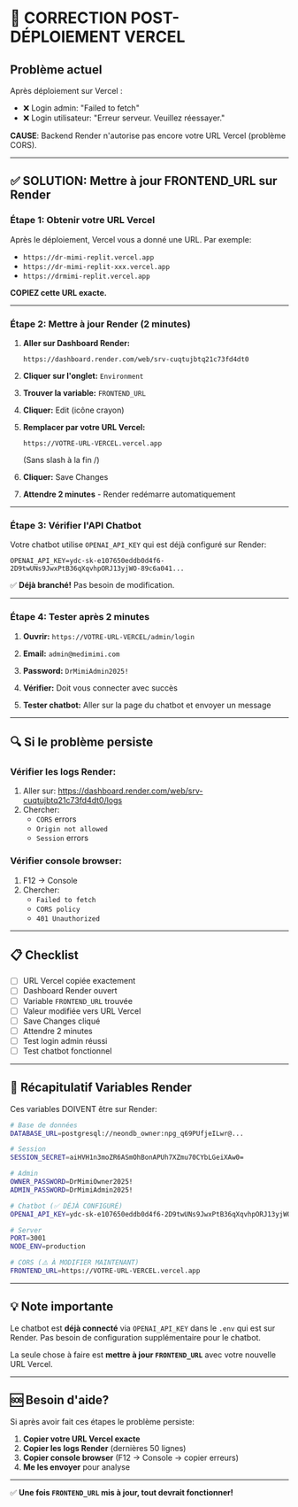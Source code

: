 # 🚨 CORRECTION POST-DÉPLOIEMENT VERCEL

## Problème actuel

Après déploiement sur Vercel :
- ❌ Login admin: "Failed to fetch"
- ❌ Login utilisateur: "Erreur serveur. Veuillez réessayer."

**CAUSE**: Backend Render n'autorise pas encore votre URL Vercel (problème CORS).

---

## ✅ SOLUTION: Mettre à jour FRONTEND_URL sur Render

### Étape 1: Obtenir votre URL Vercel

Après le déploiement, Vercel vous a donné une URL. Par exemple:
- `https://dr-mimi-replit.vercel.app`
- `https://dr-mimi-replit-xxx.vercel.app`
- `https://drmimi-replit.vercel.app`

**COPIEZ cette URL exacte.**

---

### Étape 2: Mettre à jour Render (2 minutes)

1. **Aller sur Dashboard Render:**
   ```
   https://dashboard.render.com/web/srv-cuqtujbtq21c73fd4dt0
   ```

2. **Cliquer sur l'onglet:** `Environment`

3. **Trouver la variable:** `FRONTEND_URL`

4. **Cliquer:** Edit (icône crayon)

5. **Remplacer par votre URL Vercel:**
   ```
   https://VOTRE-URL-VERCEL.vercel.app
   ```
   (Sans slash à la fin /)

6. **Cliquer:** Save Changes

7. **Attendre 2 minutes** - Render redémarre automatiquement

---

### Étape 3: Vérifier l'API Chatbot

Votre chatbot utilise `OPENAI_API_KEY` qui est déjà configuré sur Render:
```
OPENAI_API_KEY=ydc-sk-e107650eddb0d4f6-2D9twUNs9JwxPtB36qXqvhpORJ13yjWO-89c6a041...
```

✅ **Déjà branché!** Pas besoin de modification.

---

### Étape 4: Tester après 2 minutes

1. **Ouvrir:** `https://VOTRE-URL-VERCEL/admin/login`
2. **Email:** `admin@medimimi.com`
3. **Password:** `DrMimiAdmin2025!`
4. **Vérifier:** Doit vous connecter avec succès

5. **Tester chatbot:** Aller sur la page du chatbot et envoyer un message

---

## 🔍 Si le problème persiste

### Vérifier les logs Render:

1. Aller sur: https://dashboard.render.com/web/srv-cuqtujbtq21c73fd4dt0/logs
2. Chercher:
   - `CORS` errors
   - `Origin not allowed`
   - `Session` errors

### Vérifier console browser:

1. F12 → Console
2. Chercher:
   - `Failed to fetch`
   - `CORS policy`
   - `401 Unauthorized`

---

## 📋 Checklist

- [ ] URL Vercel copiée exactement
- [ ] Dashboard Render ouvert
- [ ] Variable `FRONTEND_URL` trouvée
- [ ] Valeur modifiée vers URL Vercel
- [ ] Save Changes cliqué
- [ ] Attendre 2 minutes
- [ ] Test login admin réussi
- [ ] Test chatbot fonctionnel

---

## 🔑 Récapitulatif Variables Render

Ces variables DOIVENT être sur Render:

```bash
# Base de données
DATABASE_URL=postgresql://neondb_owner:npg_q69PUfjeILwr@...

# Session
SESSION_SECRET=aiHVH1n3moZR6ASmOhBonAPUh7XZmu70CYbLGeiXAw0=

# Admin
OWNER_PASSWORD=DrMimiOwner2025!
ADMIN_PASSWORD=DrMimiAdmin2025!

# Chatbot (✅ DÉJÀ CONFIGURÉ)
OPENAI_API_KEY=ydc-sk-e107650eddb0d4f6-2D9twUNs9JwxPtB36qXqvhpORJ13yjWO-89c6a041...

# Server
PORT=3001
NODE_ENV=production

# CORS (⚠️ À MODIFIER MAINTENANT)
FRONTEND_URL=https://VOTRE-URL-VERCEL.vercel.app
```

---

## 💡 Note importante

Le chatbot est **déjà connecté** via `OPENAI_API_KEY` dans le `.env` qui est sur Render. Pas besoin de configuration supplémentaire pour le chatbot.

La seule chose à faire est **mettre à jour `FRONTEND_URL`** avec votre nouvelle URL Vercel.

---

## 🆘 Besoin d'aide?

Si après avoir fait ces étapes le problème persiste:

1. **Copier votre URL Vercel exacte**
2. **Copier les logs Render** (dernières 50 lignes)
3. **Copier console browser** (F12 → Console → copier erreurs)
4. **Me les envoyer** pour analyse

---

✅ **Une fois `FRONTEND_URL` mis à jour, tout devrait fonctionner!**
